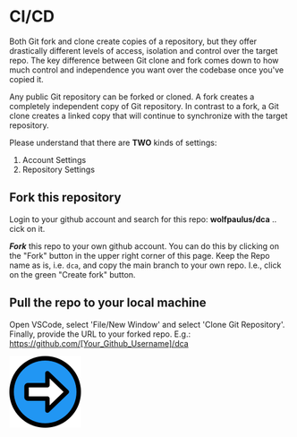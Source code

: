 # CI/CD

Both Git fork and clone create copies of a repository, but they offer drastically different levels of access, isolation and control over the target repo. The key difference between Git clone and fork comes down to how much control and independence you want over the codebase once you've copied it.

Any public Git repository can be forked or cloned. A fork creates a completely independent copy of Git repository. In contrast to a fork, a Git clone creates a linked copy that will continue to synchronize with the target repository.

Please understand that there are **TWO** kinds of settings:
1. Account Settings
1. Repository Settings 
## Fork this repository
Login to your github account and search for this repo: **wolfpaulus/dca** .. cick on it.

**_Fork_** this repo to your own github account.
You can do this by clicking on the "Fork" button in the upper right corner of this page.
Keep the Repo name as is, i.e. ```dca```, and copy the main branch to your own repo. I.e., click on the green "Create fork" button.

## Pull the repo to your local machine
Open VSCode, select 'File/New Window' and select 'Clone Git Repository'. Finally, provide the URL to your forked repo. E.g.: https://github.com/[Your_Github_Username]/dca


[![Next](./next.png)](./2.md)

